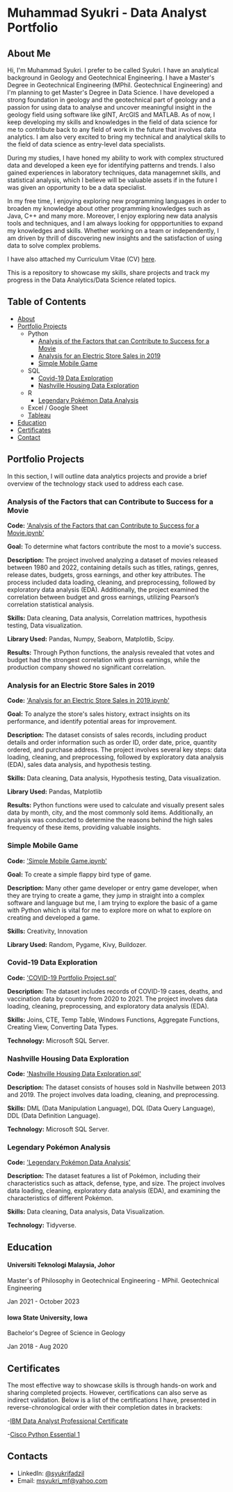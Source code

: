 # Muhammad Syukri - Data Analyst Portfolio
## About Me
Hi, I'm Muhammad Syukri. I prefer to be called Syukri. I have an analytical background in Geology and Geotechnical Engineering. I have a Master's Degree in Geotechnical Engineering (MPhil. Geotechnical Engineering) and I'm planning to get Master's Degree in Data Science. I have developed a strong foundation in geology and the geotechnical part of geology and a passion for using data to analyse and uncover meaningful insight in the geology field using software like gINT, ArcGIS and MATLAB. As of now, I keep developing my skills and knowledges in the field of data science for me to contribute back to any field of work in the future that involves data analytics. I am also very excited to bring my technical and analytical skills to the field of data science as entry-level data specialists.

During my studies, I have honed my ability to work with complex structured data and developed a keen eye for identifying patterns and trends. I also gained experiences in laboratory techniques, data managemnet skills, and statistical analysis, which I believe will be valuable assets if in the future I was given an opportunity to be a data specialist.

In my free time, I enjoying exploring new programming languages in order to broaden my knowledge about other programming knowledges such as Java, C++ and many more. Moreover, I enjoy exploring new data analysis tools and techniques, and I am always looking for oppportunities to expand my knowledges and skills. Whether working on a team or independently, I am driven by thrill of discovering new insights and the satisfaction of using data to solve complex problems.

I have also attached my Curriculum Vitae (CV) [here](https://github.com/syukrifadzil/Data-Analyst-Portfolio/blob/main/Syukri%20Fadzil%20CV.pdf).

This is a repository to showcase my skills, share projects and track my progress in the Data Analytics/Data Science related topics.

## Table of Contents
- [About](https://github.com/syukrifadzil/Data-Analyst-Portfolio/blob/main/README.md#about-me)
- [Portfolio Projects](https://github.com/syukrifadzil/Data-Analyst-Portfolio/blob/main/README.md#portfolio-projects)
  - Python
    - [Analysis of the Factors that can Contribute to Success for a Movie](https://github.com/syukrifadzil/Data-Analyst-Portfolio/blob/main/README.md#analysis-of-the-factors-that-can-contribute-to-success-for-a-movie)
    - [Analysis for an Electric Store Sales in 2019](https://github.com/syukrifadzil/Data-Analyst-Portfolio/blob/main/README.md#analysis-of-the-factors-that-can-contribute-to-success-for-a-movie)
    - [Simple Mobile Game](https://github.com/syukrifadzil/Data-Analyst-Portfolio/tree/main?tab=readme-ov-file#simple-mobile-game)
  - SQL
    - [Covid-19 Data Exploration](https://github.com/syukrifadzil/Data-Analyst-Portfolio/tree/main?tab=readme-ov-file#covid-19-data-exploration)
    - [Nashville Housing Data Exploration](https://github.com/syukrifadzil/Data-Analyst-Portfolio/tree/main?tab=readme-ov-file#nashville-housing-data-exploration)
  - R
    - [Legendary Pokémon Data Analysis](https://github.com/syukrifadzil/Data-Analyst-Portfolio/tree/main?tab=readme-ov-file#nashville-housing-data-exploration)
  - Excel / Google Sheet
  - [Tableau](https://public.tableau.com/app/profile/syukri.fadzil/viz/HRAnalyticsProject_17390470709240/HRSummary?publish=yes)
- [Education](https://github.com/syukrifadzil/Data-Analyst-Portfolio/blob/main/README.md#education)
- [Certificates](https://github.com/syukrifadzil/Data-Analyst-Portfolio/blob/main/README.md#certificates)
- [Contact](https://github.com/syukrifadzil/Data-Analyst-Portfolio/blob/main/README.md#contacts)

## Portfolio Projects
In this section, I will outline data analytics projects and provide a brief overview of the technology stack used to address each case.

### Analysis of the Factors that can Contribute to Success for a Movie
**Code:** ['Analysis of the Factors that can Contribute to Success for a Movie.ipynb'](https://github.com/syukrifadzil/Portfolio_Projects/blob/main/Analysis%20on%20Factors%20that%20can%20Contribute%20to%20Success%20for%20a%20Movie.ipynb)

**Goal:** To determine what factors contribute the most to a movie's success.

**Description:** The project involved analyzing a dataset of movies released between 1980 and 2022, containing details such as titles, ratings, genres, release dates, budgets, gross earnings, and other key attributes. The process included data loading, cleaning, and preprocessing, followed by exploratory data analysis (EDA). Additionally, the project examined the correlation between budget and gross earnings, utilizing Pearson’s correlation statistical analysis.

**Skills:** Data cleaning, Data analysis, Correlation mattrices, hypothesis testing, Data visualization.

**Library Used:** Pandas, Numpy, Seaborn, Matplotlib, Scipy.

**Results:** Through Python functions, the analysis revealed that votes and budget had the strongest correlation with gross earnings, while the production company showed no significant correlation.

### Analysis for an Electric Store Sales in 2019
**Code:** ['Analysis for an Electric Store Sales in 2019.ipynb'](https://github.com/syukrifadzil/Portfolio_Projects/blob/main/Analysis%20for%20an%20Electric%20Store%20Sales%20in%202019%20.ipynb)

**Goal:** To analyze the store's sales history, extract insights on its performance, and identify potential areas for improvement.

**Description:** The dataset consists of sales records, including product details and order information such as order ID, order date, price, quantity ordered, and purchase address. The project involves several key steps: data loading, cleaning, and preprocessing, followed by exploratory data analysis (EDA), sales data analysis, and hypothesis testing.

**Skills:** Data cleaning, Data analysis, Hypothesis testing, Data visualization.

**Library Used:** Pandas, Matplotlib

**Results:** Python functions were used to calculate and visually present sales data by month, city, and the most commonly sold items. Additionally, an analysis was conducted to determine the reasons behind the high sales frequency of these items, providing valuable insights.

### Simple Mobile Game
**Code:** ['Simple Mobile Game.ipynb'](https://github.com/syukrifadzil/Portfolio_Projects/blob/main/Simple%20Mobile%20Game%20.ipynb)

**Goal:** To create a simple flappy bird type of game.

**Description:** Many other game developer or entry game developer, when they are trying to create a game, they jump in straight into a complex software and language but me, I am trying to explore the basic of a game with Python which is vital for me to explore more on what to explore on creating and developed a game.

**Skills:** Creativity, Innovation

**Library Used:** Random, Pygame, Kivy, Buildozer.



### Covid-19 Data Exploration
**Code:** ['COVID-19 Portfolio Project.sql'](https://github.com/syukrifadzil/Portfolio_Projects/blob/main/Covid_19_Data_Exploration.sql)

**Description:** The dataset includes records of COVID-19 cases, deaths, and vaccination data by country from 2020 to 2021. The project involves data loading, cleaning, preprocessing, and exploratory data analysis (EDA).

**Skills:** Joins, CTE, Temp Table, Windows Functions, Aggregate Functions, Creating View, Converting Data Types.

**Technology:** Microsoft SQL Server.

### Nashville Housing Data Exploration
**Code:** ['Nashville Housing Data Exploration.sql'](https://github.com/syukrifadzil/Portfolio_Projects/blob/main/Nashville%20Housing%20Data%20Analysis.sql)

**Description:** The dataset consists of houses sold in Nashville between 2013 and 2019. The project involves data loading, cleaning, and preprocessing.

**Skills:** DML (Data Manipulation Language), DQL (Data Query Language), DDL (Data Definition Language).

**Technology:** Microsoft SQL Server.



### Legendary Pokémon Analysis
**Code:** ['Legendary Pokémon Data Analysis'](https://github.com/syukrifadzil/Portfolio_Projects/blob/main/Legendary%20Pokémon%20Data%20Analysis.ipynb)

**Description:** The dataset features a list of Pokémon, including their characteristics such as attack, defense, type, and size. The project involves data loading, cleaning, exploratory data analysis (EDA), and examining the characteristics of different Pokémon.

**Skills:** Data cleaning, Data analysis, Data Visualization.

**Technology:** Tidyverse.





## Education

#### Universiti Teknologi Malaysia, Johor
Master's of Philosophy in Geotechnical Engineering - MPhil. Geotechnical Engineering

Jan 2021 - October 2023

#### Iowa State University, Iowa
Bachelor's Degree of Science in Geology

Jan 2018 - Aug 2020

## Certificates
The most effective way to showcase skills is through hands-on work and sharing completed projects. However, certifications can also serve as indirect validation. Below is a list of the certifications I have, presented in reverse-chronological order with their completion dates in brackets:

-[IBM Data Analyst Professional Certificate](https://coursera.org/share/34d83e49664c886ce26994b35b93b9fb)

-[Cisco Python Essential 1](https://www.credly.com/badges/458f33a7-daa0-4485-99f2-879534505c10/public_url)


## Contacts
- LinkedIn: [@syukrifadzil](https://www.linkedin.com/in/syukrifadzil/)
- Email: msyukri_mf@yahoo.com
